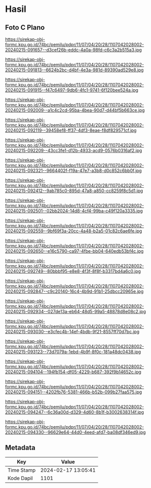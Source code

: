 # Hasil

## Foto C Plano

https://sirekap-obj-formc.kpu.go.id/74bc/pemilu/pdpr/11/07/04/20/28/1107042028002-20240215-091657--d3cef26b-eddc-4a0a-98fd-c6c3a2b515a3.jpg

https://sirekap-obj-formc.kpu.go.id/74bc/pemilu/pdpr/11/07/04/20/28/1107042028002-20240215-091813--6624b2bc-d4bf-4e3a-981d-89390ad529e8.jpg

https://sirekap-obj-formc.kpu.go.id/74bc/pemilu/pdpr/11/07/04/20/28/1107042028002-20240215-091915--f47c6497-9db6-4fc1-9741-6f120bee524a.jpg

https://sirekap-obj-formc.kpu.go.id/74bc/pemilu/pdpr/11/07/04/20/28/1107042028002-20240215-092009--a1c4c2cd-95ba-4bea-90d7-d44bf5b663ce.jpg

https://sirekap-obj-formc.kpu.go.id/74bc/pemilu/pdpr/11/07/04/20/28/1107042028002-20240215-092119--39458ef8-ff37-4df3-8eae-f8df829571cf.jpg

https://sirekap-obj-formc.kpu.go.id/74bc/pemilu/pdpr/11/07/04/20/28/1107042028002-20240215-092209--43cc3fe1-d12b-4933-acd9-0576b0316af2.jpg

https://sirekap-obj-formc.kpu.go.id/74bc/pemilu/pdpr/11/07/04/20/28/1107042028002-20240215-092321--9664402f-f19a-47e7-a3b8-d0c852c6bb0f.jpg

https://sirekap-obj-formc.kpu.go.id/74bc/pemilu/pdpr/11/07/04/20/28/1107042028002-20240215-092412--9ab785c0-895d-47a8-a850-cc8259f8c5d1.jpg

https://sirekap-obj-formc.kpu.go.id/74bc/pemilu/pdpr/11/07/04/20/28/1107042028002-20240215-092501--02bb2024-14d8-4cf4-99ba-c49f120a3335.jpg

https://sirekap-obj-formc.kpu.go.id/74bc/pemilu/pdpr/11/07/04/20/28/1107042028002-20240215-092559--9bf69f3a-20cc-4a48-b2a5-01c82c6ae6fe.jpg

https://sirekap-obj-formc.kpu.go.id/74bc/pemilu/pdpr/11/07/04/20/28/1107042028002-20240215-092650--e16c5790-ca97-4fbe-bb04-640edb53bf4c.jpg

https://sirekap-obj-formc.kpu.go.id/74bc/pemilu/pdpr/11/07/04/20/28/1107042028002-20240215-092749--80bbbf95-e8e8-4f3f-8f8f-b3317bd4a6c0.jpg

https://sirekap-obj-formc.kpu.go.id/74bc/pemilu/pdpr/11/07/04/20/28/1107042028002-20240215-092847--c9c20140-16c4-4b9d-91b1-25dbcc20965e.jpg

https://sirekap-obj-formc.kpu.go.id/74bc/pemilu/pdpr/11/07/04/20/28/1107042028002-20240215-092934--027de13a-eb64-48d5-99a5-48878d8e08c2.jpg

https://sirekap-obj-formc.kpu.go.id/74bc/pemilu/pdpr/11/07/04/20/28/1107042028002-20240215-093030--e3cfec4b-14ef-4bdb-9f21-8557ff70d7bc.jpg

https://sirekap-obj-formc.kpu.go.id/74bc/pemilu/pdpr/11/07/04/20/28/1107042028002-20240215-093123--73d7079a-1ebd-4b9f-8f0c-181a48dc0438.jpg

https://sirekap-obj-formc.kpu.go.id/74bc/pemilu/pdpr/11/07/04/20/28/1107042028002-20240215-094104--194fb154-df05-4229-b687-392f9b14652c.jpg

https://sirekap-obj-formc.kpu.go.id/74bc/pemilu/pdpr/11/07/04/20/28/1107042028002-20240215-094151--4202fb76-5381-466b-b52b-099b27faa575.jpg

https://sirekap-obj-formc.kpu.go.id/74bc/pemilu/pdpr/11/07/04/20/28/1107042028002-20240215-094247--6c36a00d-d329-4d60-8b1f-b3002638314f.jpg

https://sirekap-obj-formc.kpu.go.id/74bc/pemilu/pdpr/11/07/04/20/28/1107042028002-20240215-094330--96629e64-44d0-4eed-afd7-ba08df346ed9.jpg


## Metadata

| Key        | Value               |
| ---------- | ------------------- |
| Time Stamp | 2024-02-17 13:05:41 |
| Kode Dapil | 1101                |



